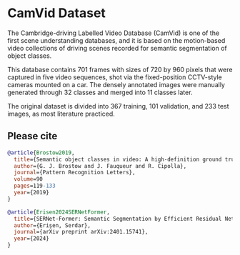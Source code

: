 # CamVid Dataset

The Cambridge-driving Labelled Video Database (CamVid) is one of the first scene understanding databases, 
and it is based on the motion-based video collections of driving scenes recorded for semantic segmentation of object classes. 

This database contains 701 frames with sizes of 720 by 960 pixels that were captured in five video sequences, 
shot via the fixed-position CCTV-style cameras mounted on a car. The densely annotated images were manually 
generated through 32 classes and merged into 11 classes later. 

The original dataset is divided into 367 training, 101 validation, and 233 test images, as most literature practiced. 

## Please cite

```bibtex
@article{Brostow2019,
  title={Semantic object classes in video: A high-definition ground truth database},
  author={G. J. Brostow and J. Fauqueur and R. Cipolla},
  journal={Pattern Recognition Letters},
  volume=90
  pages=119-133
  year={2019}
}

@article{Erisen2024SERNetFormer,
  title={SERNet-Former: Semantic Segmentation by Efficient Residual Network with Attention-Boosting Gates and Attention-Fusion Networks},
  author={Erişen, Serdar},
  journal={arXiv preprint arXiv:2401.15741},
  year={2024}
}
```
